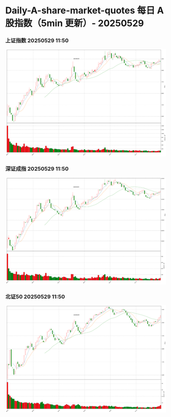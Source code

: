 
# Daily-A-share-market-quotes 每日 A 股指数（5min 更新）- 20250529

### 上证指数 20250529 11:50
![](./fig/2025/5/20250529-sh000001.png)

### 深证成指 20250529 11:50
![](./fig/2025/5/20250529-sz399001.png)

### 北证50 20250529 11:50
![](./fig/2025/5/20250529-bj899050.png)
